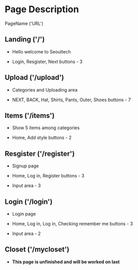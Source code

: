 # Page Description

PageName ('URL')

## Landing ('/')

+ Hello welcome to Seoultech

+ Login, Resgister, Next buttons - 3

## Upload ('/upload')

+ Categories and Uploading area 

+ NEXT, BACK, Hat, Shirts, Pants, Outer, Shoes buttons - 7

## Items ('/items')

+ Show 5 items among categories

+ Home, Add style buttons - 2

## Resgister ('/register')

+ Signup page

+ Home, Log in, Register buttons - 3

+ Input area - 3

## Login ('/login')

+ Login page

+ Home, Log in, Log in, Checking remember me buttons - 3

+ Input area - 2

## Closet ('/mycloset')

+ __This page is unfinished and will be worked on last__ 
